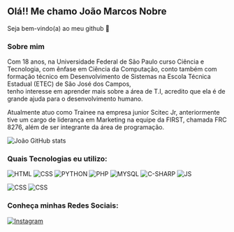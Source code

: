 ## Olá!! Me chamo João Marcos Nobre
Seja bem-vindo(a) ao meu github 👋

### Sobre mim
Com 18 anos, na Universidade Federal de São Paulo curso Ciência e Tecnologia, com ênfase em Ciência da Computação, conto também com formação técnico em Desenvolvimento de Sistemas na Escola Técnica Estadual (ETEC) de São José dos Campos, <br/> tenho interesse em aprender mais sobre a área de T.I, acredito que ela é de grande ajuda para o desenvolvimento humano. <br>

Atualmente atuo como Trainee na empresa junior Scitec Jr, anteriormente tive um cargo de liderança em Marketing na equipe da FIRST, chamada FRC 8276, além de ser integrante da área de programação. <br>

![João GitHub stats](https://github-readme-stats.vercel.app/api?username=JoaoMNobre12&show_icons=true&theme=tokyonight) 

### Quais Tecnologias eu utilizo:

![HTML](https://img.shields.io/badge/HTML-239120?style=for-the-badge&logo=html5&logoColor=white
)
![CSS](https://img.shields.io/badge/CSS-239120?&style=for-the-badge&logo=css3&logoColor=white
)
![PYTHON](https://img.shields.io/badge/Python-14354C?style=for-the-badge&logo=python&logoColor=white
)
![PHP](https://img.shields.io/badge/PHP-777BB4?style=for-the-badge&logo=php&logoColor=white
)
![MYSQL](https://img.shields.io/badge/MySQL-00000F?style=for-the-badge&logo=mysql&logoColor=white
)
![C-SHARP](https://img.shields.io/badge/C%23-239120?style=for-the-badge&logo=c-sharp&logoColor=white
)
![JS]([\https://img.shields.io/badge/logo-javascript-blue?logo=javascript](https://img.shields.io/badge/logo-javascript-blue?logo=javascript)
)

![CSS](https://img.shields.io/badge/Microsoft_PowerPoint-B7472A?style=for-the-badge&logo=microsoft-powerpoint&logoColor=white
)
![CSS](https://img.shields.io/badge/Microsoft_Word-2B579A?style=for-the-badge&logo=microsoft-word&logoColor=white
)

### Conheça minhas Redes Sociais:

[![Instagram](https://img.shields.io/badge/Instagram-E4405F?style=for-the-badge&logo=instagram&logoColor=white
)](https://www.instagram.com/nobremarcoss/)
